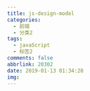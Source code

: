 ```yaml
---
title: js-design-model
categories:
  - 前端
  - 分类2
tags:
  - javaScript
  - 标签2
comments: false
abbrlink: 20302
date: 2019-01-13 01:34:28
img:
---
```

